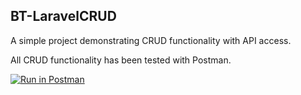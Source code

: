## BT-LaravelCRUD

A simple project demonstrating CRUD functionality with API access.

All CRUD functionality has been tested with Postman.

[![Run in Postman](https://run.pstmn.io/button.svg)](https://app.getpostman.com/run-collection/e034b4a9b2444051da11?action=collection%2Fimport)
